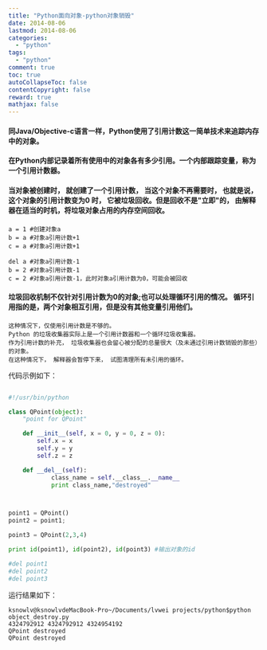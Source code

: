 ```yaml
---
title: "Python面向对象-python对象销毁"
date: 2014-08-06
lastmod: 2014-08-06
categories:
  - "python"
tags:
  - "python"
comment: true
toc: true
autoCollapseToc: false
contentCopyright: false
reward: true
mathjax: false
---
```


#### 同Java/Objective-c语言一样，Python使用了引用计数这一简单技术来追踪内存中的对象。

#### 在Python内部记录着所有使用中的对象各有多少引用。一个内部跟踪变量，称为一个引用计数器。
#### 当对象被创建时， 就创建了一个引用计数， 当这个对象不再需要时， 也就是说， 这个对象的引用计数变为0 时， 它被垃圾回收。但是回收不是"立即"的， 由解释器在适当的时机，将垃圾对象占用的内存空间回收。    
    a = 1 #创建对象a
    b = a #对象a引用计数+1 
    c = a #对象a引用计数+1
    
    del a #对象a引用计数-1
    b = 2 #对象a引用计数-1
    c = 2 #对象a引用计数-1，此时对象a引用计数为0，可能会被回收

#### 垃圾回收机制不仅针对引用计数为0的对象;也可以处理循环引用的情况。    循环引用指的是，两个对象相互引用，但是没有其他变量引用他们。
    这种情况下，仅使用引用计数是不够的。
    Python 的垃圾收集器实际上是一个引用计数器和一个循环垃圾收集器。
    作为引用计数的补充， 垃圾收集器也会留心被分配的总量很大（及未通过引用计数销毁的那些）的对象。 
    在这种情况下， 解释器会暂停下来， 试图清理所有未引用的循环。
    
    
代码示例如下：

``` python

#!/usr/bin/python

class QPoint(object):
	"point for QPoint"

	def __init__(self, x = 0, y = 0, z = 0):
		self.x = x
		self.y = y
		self.z = z

	def __del__(self):
			class_name = self.__class__.__name__
			print class_name,"destroyed"



point1 = QPoint()
point2 = point1;

point3 = QPoint(2,3,4)

print id(point1), id(point2), id(point3) #输出对象的id

#del point1
#del point2
#del point3


```

运行结果如下：

    ksnowlv@ksnowlvdeMacBook-Pro~/Documents/lvwei projects/python$python object_destroy.py 
    4324792912 4324792912 4324954192
    QPoint destroyed
    QPoint destroyed
